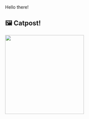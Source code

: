 Hello there!



## 🖼️ Catpost!

<sub>
    <img src="https://cdn2.thecatapi.com/images/MTc3NjkyNg.gif" height="256">
</sub>


